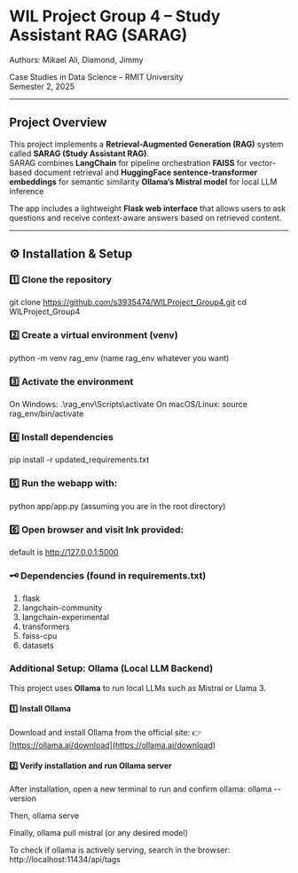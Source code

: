 # WIL Project Group 4 – Study Assistant RAG (SARAG)
Authors: Mikael Ali, Diamond, Jimmy 

Case Studies in Data Science – RMIT University  
Semester 2, 2025

---

## Project Overview

This project implements a **Retrieval-Augmented Generation (RAG)** system called **SARAG (Study Assistant RAG)**.  
SARAG combines 
**LangChain** for pipeline orchestration 
**FAISS** for vector-based document retrieval and 
**HuggingFace sentence-transformer embeddings** for semantic similarity **Ollama’s Mistral model** for local LLM inference

The app includes a lightweight **Flask web interface** that allows users to ask questions and receive context-aware answers based on retrieved content.

---

## ⚙️ Installation & Setup

### 1️⃣ Clone the repository
git clone https://github.com/s3935474/WILProject_Group4.git
cd WILProject_Group4

### 2️⃣ Create a virtual environment (venv)
python -m venv rag_env (name rag_env whatever you want)

### 3️⃣ Activate the environment
On Windows: .\rag_env\Scripts\activate
On macOS/Linux: source rag_env/bin/activate

### 4️⃣ Install dependencies 
pip install -r updated_requirements.txt 

### 5️⃣ Run the webapp with:
python app/app.py (assuming you are in the root directory)

### 6️⃣ Open browser and visit lnk provided:
default is http://127.0.0.1:5000

### 🗝️ Dependencies (found in requirements.txt)
1. flask
2. langchain-community
3. langchain-experimental
4. transformers
5. faiss-cpu 
6. datasets

### Additional Setup: Ollama (Local LLM Backend)

This project uses **Ollama** to run local LLMs such as Mistral or Llama 3.

#### 1️⃣ Install Ollama
Download and install Ollama from the official site:
👉 [https://ollama.ai/download](https://ollama.ai/download)

#### 2️⃣ Verify installation and run Ollama server
After installation, open a new terminal to run and confirm ollama:
ollama --version 

Then, ollama serve

Finally, ollama pull mistral (or any desired model)

To check if ollama is actively serving, search in the browser:
http://localhost:11434/api/tags
